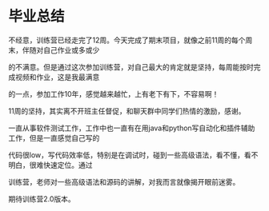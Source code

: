 # 毕业总结

不经意，训练营已经走完了12周。今天完成了期末项目，就像之前11周的每个周末，伴随对自己作业或多或少

的不满意。但是通过这次参加训练营，对自己最大的肯定就是坚持，每周能按时完成视频和作业，这是我最满意

的一点，参加工作10年，感觉越来越忙，上有老下有下，不容易啊！

11周的坚持，其实离不开班主任督促，和聊天群中同学们热情的激励，感谢。

一直从事软件测试工作，工作中也一直有在用java和python写自动化和插件辅助工作，但是一直感觉自己写的

代码很low，写代码效率低，特别是在调试时，碰到一些高级语法，看不懂，看不明白，很难快速定位。通过

训练营，老师对一些高级语法和源码的讲解，对我而言就像揭开眼前迷雾。

期待训练营2.0版本。

